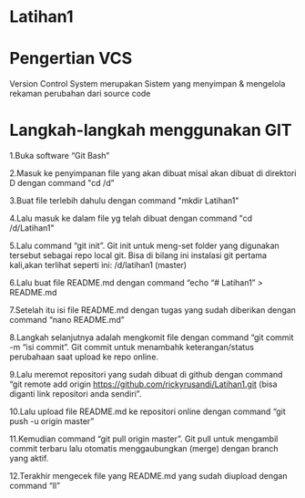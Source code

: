 # Latihan1

# Pengertian VCS

Version Control System merupakan Sistem yang menyimpan & mengelola rekaman perubahan dari source code

# Langkah-langkah menggunakan GIT

1.Buka software “Git Bash”

2.Masuk ke penyimpanan file yang akan dibuat misal akan dibuat di direktori D dengan command "cd /d”

3.Buat file terlebih dahulu dengan command "mkdir Latihan1"

4.Lalu masuk ke dalam file yg telah dibuat dengan command "cd /d/Latihan1"

5.Lalu command “git init”. Git init untuk meng-set folder yang digunakan tersebut sebagai repo local git. Bisa di bilang ini instalasi git pertama kali,akan terlihat seperti ini: /d/latihan1 (master)

6.Lalu buat file README.md dengan command “echo “# Latihan1” > README.md

7.Setelah itu isi file README.md dengan tugas yang sudah diberikan dengan command “nano README.md”

8.Langkah selanjutnya adalah mengkomit file dengan command “git commit -m “isi commit”. Git commit untuk menambahk keterangan/status perubahaan saat upload ke repo online.

9.Lalu meremot repositori yang sudah dibuat di github dengan command “git remote add origin https://github.com/rickyrusandi/Latihan1.git (bisa diganti link repositori anda sendiri”.

10.Lalu upload file README.md ke repositori online dengan command “git push -u origin master”

11.Kemudian command “git pull origin master”. Git pull untuk mengambil commit terbaru lalu otomatis menggaubungkan (merge) dengan branch yang aktif.

12.Terakhir mengecek file yang README.md yang sudah diupload dengan command “ll”
